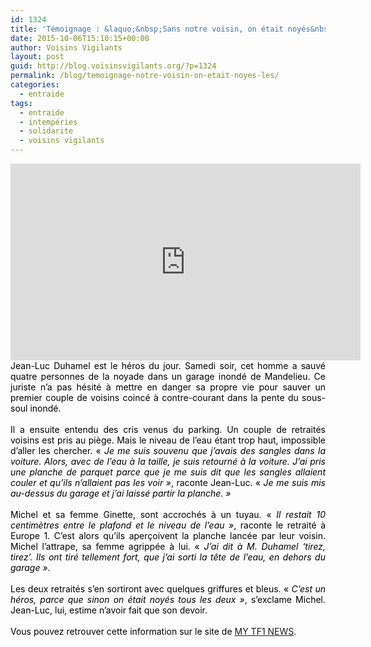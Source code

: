 ```yaml
---
id: 1324
title: 'Témoignage : &laquo;&nbsp;Sans notre voisin, on était noyés&nbsp;&raquo;'
date: 2015-10-06T15:10:15+00:00
author: Voisins Vigilants
layout: post
guid: http://blog.voisinsvigilants.org/?p=1324
permalink: /blog/temoignage-notre-voisin-on-etait-noyes-les/
categories:
  - entraide
tags:
  - entraide
  - intempéries
  - solidarite
  - voisins vigilants
---
```

<iframe width="560" height="315" src="https://www.youtube.com/embed/_VZ8aOW11ZI" frameborder="0" allow="accelerometer; autoplay; encrypted-media; gyroscope; picture-in-picture" allowfullscreen></iframe>

<div class="pub167894">
  <div style="text-align: justify;" align="justify">
    <span style="color: #000000;">Jean-Luc Duhamel est le héros du jour. Samedi soir, cet homme a sauvé quatre personnes de la noyade dans un garage inondé de Mandelieu. Ce juriste n&rsquo;a pas hésité à mettre en danger sa propre vie pour sauver un premier couple de voisins coincé à contre-courant dans la pente du sous-soul inondé.</span>
  </div>
  
  <div style="text-align: justify;" align="justify">
    <span style="color: #000000;"> </span>
  </div>
  
  <div style="text-align: justify;" align="justify">
    <span style="color: #000000;">Il a ensuite entendu des cris venus du parking. Un couple de retraités voisins est pris au piège. Mais le niveau de l&rsquo;eau étant trop haut, impossible d&rsquo;aller les chercher. &laquo;&nbsp;<em>Je me suis souvenu que j&rsquo;avais des sangles dans la voiture. Alors, avec de l&rsquo;eau à la taille, je suis retourné à la voiture. J&rsquo;ai pris une planche de parquet parce que je me suis dit que les sangles allaient couler et qu&rsquo;ils n&rsquo;allaient pas les voir&nbsp;&raquo;</em>, raconte Jean-Luc. &laquo;&nbsp;<em>Je me suis mis au-dessus du garage et j&rsquo;ai laissé partir la planche.&nbsp;&raquo;</em></span>
  </div>
  
  <div class="ebzNative" style="text-align: justify;">
    <span style="color: #000000;"> </span>
  </div>
  
  <div style="text-align: justify;" align="justify">
    <span style="color: #000000;">Michel et sa femme Ginette, sont accrochés à un tuyau. &laquo;&nbsp;<em>Il restait 10 centimètres entre le plafond et le niveau de l&rsquo;eau&nbsp;&raquo;</em>, raconte le retraité à Europe 1. C&rsquo;est alors qu&rsquo;ils aperçoivent la planche lancée par leur voisin. Michel l&rsquo;attrape, sa femme agrippée à lui. &laquo;&nbsp;<em>J&rsquo;ai dit à M. Duhamel ‘tirez, tirez&rsquo;. Ils ont tiré tellement fort, que j&rsquo;ai sorti la tête de l&rsquo;eau, en dehors du garage&nbsp;&raquo;</em>.</span>
  </div>
  
  <div style="text-align: justify;" align="justify">
    <span style="color: #ffffff;">lm</span>
  </div>
  
  <div style="text-align: justify;" align="justify">
    <span style="color: #000000;">Les deux retraités s&rsquo;en sortiront avec quelques griffures et bleus. &laquo;&nbsp;<em>C&rsquo;est un héros, parce que sinon on était noyés tous les deux&nbsp;&raquo;</em>, s&rsquo;exclame Michel. Jean-Luc, lui, estime n&rsquo;avoir fait que son devoir.</span>
  </div>
  
  <div style="text-align: justify;" align="justify">
    <span style="color: #ffffff;">voisins</span>
  </div>
</div>

<div class="pub167894" style="text-align: justify;">
  <span style="color: #000000;">Vous pouvez retrouver cette information sur le site de</span> <a href="http://lci.tf1.fr/france/faits-divers/deluge-sur-les-alpes-maritimes-s-ils-etaient-montes-dans-ma-voiture-8665834.html">MY TF1 NEWS</a>.
</div>
